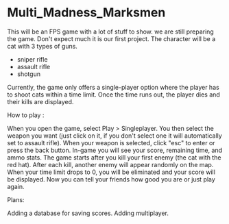 # Multi_Madness_Marksmen
This will be an FPS game with a lot of stuff to show.
we are still preparing the game.
Don't expect much it is our first project.
The character will be a cat with 3 types of guns.

- sniper rifle
- assault rifle
- shotgun

Currently, the game only offers a single-player option where the player has to shoot cats within a time limit. Once the time runs out, the player dies and their kills are displayed. 

How to play :

When you open the game, select Play > Singleplayer.
You then select the weapon you want (just click on it, if you don't select one it will automatically set to assault rifle).
When your weapon is selected, click "esc" to enter or press the back button.
In-game you will see your score, remaining time, and ammo stats.
The game starts after you kill your first enemy (the cat with the red hat).
After each kill, another enemy will appear randomly on the map.
When your time limit drops to 0, you will be eliminated and your score will be displayed.
Now you can tell your friends how good you are or just play again.

Plans:

Adding a database for saving scores.
Adding multiplayer.
